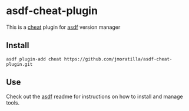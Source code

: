 # asdf-cheat-plugin


This is a [cheat](https://github.com/cheat/cheat/) plugin for [asdf](https://github.com/asdf-vm/asdf) version manager

## Install

```
asdf plugin-add cheat https://github.com/jmoratilla/asdf-cheat-plugin.git
```

## Use

Check out the [asdf](https://github.com/asdf-vm/asdf) readme for instructions on how to install and manage tools.
